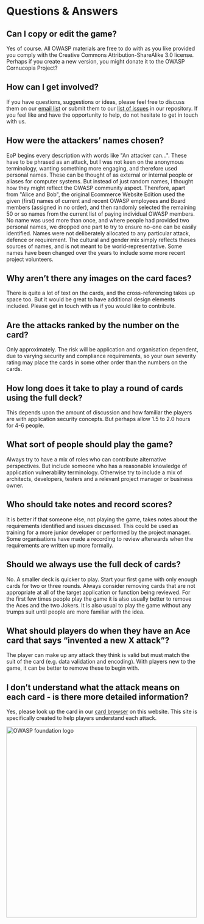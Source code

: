 # Questions & Answers

## Can I copy or edit the game?

Yes of course. All OWASP materials are free to do with as you like provided you comply with the Creative Commons Attribution-ShareAlike 3.0 license. Perhaps if you create a new version, you might donate it to the OWASP Cornucopia Project?

## How can I get involved?

If you have questions, suggestions or ideas, please feel free to discuss them on our [email list](https://groups.google.com/a/owasp.org/g/cornucopia-project 'OWASP Cornucopia google mailing list [external]')
or submit them to our [list of issues](https://github.com/OWASP/cornucopia/issues 'OWASP Cornucopia github issues [external]') in our repository.
If you feel like and have the opportunity to help, do not hesitate to get in touch with us.

## How were the attackers’ names chosen?

EoP begins every description with words like "An attacker can...". These have to be phrased as an attack, but I was not keen on the anonymous terminology, wanting something more engaging, and therefore used personal names. These can be thought of as external or internal people or aliases for computer systems. But instead of just random names, I thought how they might reflect the OWASP community aspect. Therefore, apart from "Alice and Bob", the original Ecommerce Website Edition used the given (first) names of current and recent OWASP employees and Board members (assigned in no order), and then randomly selected the remaining 50 or so names from the current list of paying individual OWASP members. No name was used more than once, and where people had provided two personal names, we dropped one part to try to ensure no-one can be easily identified. Names were not deliberately allocated to any particular attack, defence or requirement. The cultural and gender mix simply reflects theses sources of names, and is not meant to be world-representative. Some names have been changed over the years to include some more recent project volunteers.

## Why aren’t there any images on the card faces?

There is quite a lot of text on the cards, and the cross-referencing takes up space too. But it would be great to have additional design elements included.
Please get in touch with us if you would like to contribute.

## Are the attacks ranked by the number on the card?

Only approximately. The risk will be application and organisation dependent, due to varying security and compliance requirements, so your own severity rating may place the cards in some other order than the numbers on the cards.

## How long does it take to play a round of cards using the full deck?

This depends upon the amount of discussion and how familiar the players are with application security concepts. But perhaps allow 1.5 to 2.0 hours for 4-6 people.

## What sort of people should play the game?

Always try to have a mix of roles who can contribute alternative perspectives. But include someone who has a reasonable knowledge of application vulnerability terminology. Otherwise try to include a mix of architects, developers, testers and a relevant project manager or business owner.

## Who should take notes and record scores?

It is better if that someone else, not playing the game, takes notes about the requirements identified and issues discussed. This could be used as training for a more junior developer or performed by the project manager. Some organisations have made a recording to review afterwards when the requirements are written up more formally.

## Should we always use the full deck of cards?

No. A smaller deck is quicker to play. Start your first game with only enough cards for two or three rounds. Always consider removing cards that are not appropriate at all of the target application or function being reviewed. For the first few times people play the game it is also usually better to remove the Aces and the two Jokers. It is also usual to play the game without any trumps suit until people are more familiar with the idea.

## What should players do when they have an Ace card that says “invented a new X attack”?

The player can make up any attack they think is valid but must match the suit of the card (e.g. data validation and encoding). With players new to the game, it can be better to remove these to begin with.

## I don’t understand what the attack means on each card - is there more detailed information?

Yes, please look up the card in our [card browser](/cards) on this website. This site is specifically created to help players understand each attack.

<img alt="OWASP foundation logo" title="OWASP Foundation logo" src="/images/owasp-logo.png" width="500vw"/>
